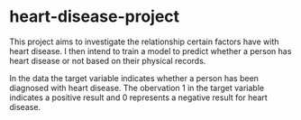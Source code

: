 # heart-disease-project

This project aims to investigate the relationship certain factors have with heart disease. I then intend to train a model to predict whether a person has heart disease or not based on their physical records.

In the data the target variable indicates whether a person has been diagnosed with heart disease. The obervation 1 in the target variable indicates a positive result and 0 represents a negative result for heart disease.
